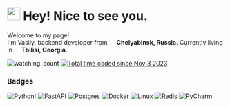<h1><img src="https://emojis.slackmojis.com/emojis/images/1531849430/4246/blob-sunglasses.gif?1531849430" width="30"/> Hey! Nice to see you.</h1>


<p>Welcome to my page! </br> I'm Vasily, backend developer from <img src="https://cdn-icons-png.flaticon.com/512/330/330437.png" width="13"/> <b>Chelyabinsk, Russia</b>. Currently living in <img src="https://cdn-icons-png.flaticon.com/512/317/317186.png" width="13"/> <b>Tbilisi, Georgia</b>. </p>

<img src="https://komarev.com/ghpvc/?username=vasgg&color=brightgreen" alt="watching_count" />
<a href="https://wakatime.com/@018b93f3-8ec6-4ae8-b720-1d4627c090f1"><img src="https://wakatime.com/badge/user/018b93f3-8ec6-4ae8-b720-1d4627c090f1.svg" alt="Total time coded since Nov 3 2023" /></a>



<h3>Badges</h3>


![Python!](https://img.shields.io/badge/python-3670A0?style=for-the-badge&logo=python&logoColor=ffdd54)
![FastAPI](https://img.shields.io/badge/FastAPI-005571?style=for-the-badge&logo=fastapi)
![Postgres](https://img.shields.io/badge/postgres-%23316192.svg?style=for-the-badge&logo=postgresql&logoColor=white)
![Docker](https://img.shields.io/badge/docker-%230db7ed.svg?style=for-the-badge&logo=docker&logoColor=white)
![Linux](https://img.shields.io/badge/Linux-FCC624?style=for-the-badge&logo=linux&logoColor=black)
![Redis](https://img.shields.io/badge/redis-%23DD0031.svg?style=for-the-badge&logo=redis&logoColor=white)
![PyCharm](https://img.shields.io/badge/pycharm-143?style=for-the-badge&logo=pycharm&logoColor=black&color=black&labelColor=green)
